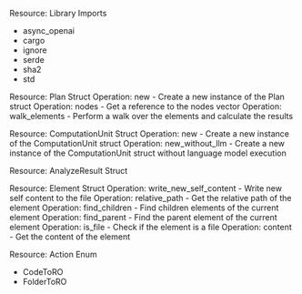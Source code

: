 Resource: Library Imports
  - async_openai
  - cargo
  - ignore
  - serde
  - sha2
  - std

Resource: Plan Struct
  Operation: new
    - Create a new instance of the Plan struct
  Operation: nodes
    - Get a reference to the nodes vector
  Operation: walk_elements
    - Perform a walk over the elements and calculate the results

Resource: ComputationUnit Struct
  Operation: new
    - Create a new instance of the ComputationUnit struct
  Operation: new_without_llm
    - Create a new instance of the ComputationUnit struct without language model execution

Resource: AnalyzeResult Struct

Resource: Element Struct
  Operation: write_new_self_content
    - Write new self content to the file
  Operation: relative_path
    - Get the relative path of the element
  Operation: find_children
    - Find children elements of the current element
  Operation: find_parent
    - Find the parent element of the current element
  Operation: is_file
    - Check if the element is a file
  Operation: content
    - Get the content of the element

Resource: Action Enum
  - CodeToRO
  - FolderToRO